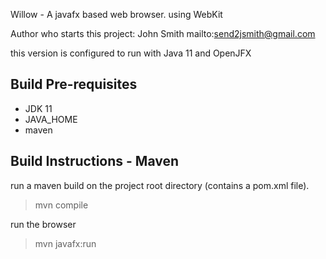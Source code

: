 Willow - A javafx based web browser.
using WebKit

Author who starts this project: John Smith
mailto:send2jsmith@gmail.com

this version is configured to run with Java 11 and OpenJFX

Build Pre-requisites
--------------------
* JDK 11
* JAVA_HOME
* maven


Build Instructions - Maven
--------------------------
run a maven build on the project root directory (contains a pom.xml file).
> mvn compile 

run the browser
> mvn javafx:run



